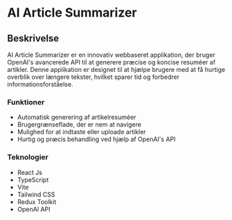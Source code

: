 # AI Article Summarizer

## Beskrivelse

AI Article Summarizer er en innovativ webbaseret applikation, der bruger OpenAI's avancerede API til at generere præcise og koncise resuméer af artikler. Denne applikation er designet til at hjælpe brugere med at få hurtige overblik over længere tekster, hvilket sparer tid og forbedrer informationsforståelse.

### Funktioner

- Automatisk generering af artikelresuméer
- Brugergrænseflade, der er nem at navigere
- Mulighed for at indtaste eller uploade artikler
- Hurtig og præcis behandling ved hjælp af OpenAI's API

### Teknologier

- React Js
- TypeScript
- Vite
- Tailwind CSS
- Redux Toolkit
- OpenAI API
